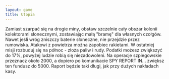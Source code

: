 ```yaml
---
layout: game
title: Utopia
---
```


Zamiast szarpać się na drogie miny, obstaw szczelnie cały obszar 
kolonii
kolektorami słonecznymi, zostawiając małą "bramę" dla własnych 
czołgów. 
Nawet jeśli wróg zniszczy baterie słoneczne, nie przejdzie przez 
rumowiska. 
Atakowi z powietrza można zapobiec rakietami. W ostatniej misji 
rozbuduj się 
na północ - złoża paliw i rudy. Podatki możesz zwiększyć do 17%, 
powyżej 
ludzie robią się niezadowoleni. Na operacje szpiegowskie przeznacz 
około 
2000, a dopiero po komunikacie SPY REPORT IN... zwiększ ten 
fundusz do 
5000. Raport będzie taki długi, jak przy dużych nakładach kasy.
